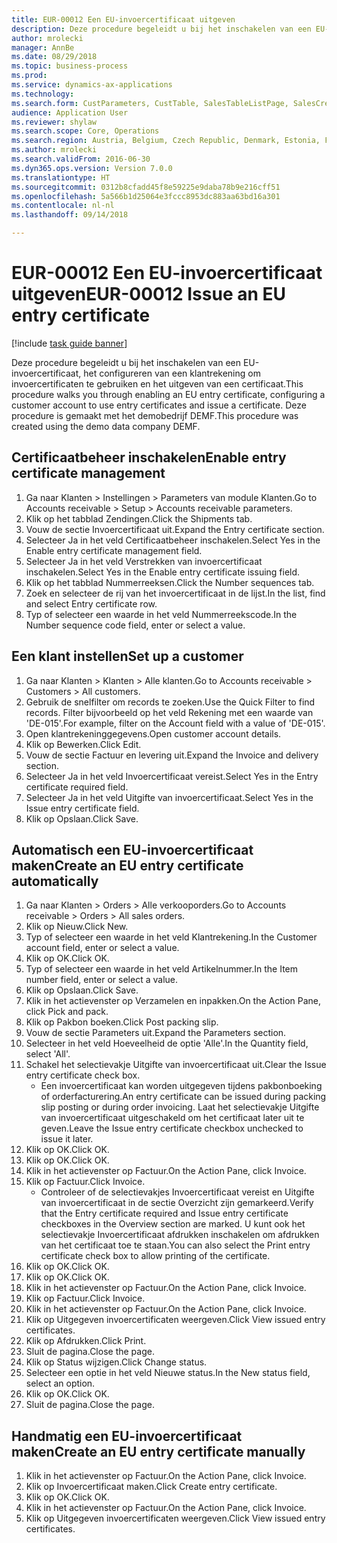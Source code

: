 ```yaml
--- 
title: EUR-00012 Een EU-invoercertificaat uitgeven
description: Deze procedure begeleidt u bij het inschakelen van een EU-invoercertificaat, het configureren van een klantrekening om invoercertificaten te gebruiken en het uitgeven van een certificaat.
author: mrolecki
manager: AnnBe
ms.date: 08/29/2018
ms.topic: business-process
ms.prod: 
ms.service: dynamics-ax-applications
ms.technology: 
ms.search.form: CustParameters, CustTable, SalesTableListPage, SalesCreateOrder, SalesTable, SalesEditLines,  CustInvoiceJournal, CustEntryCertificateJour_W, SrsReportViewerForm
audience: Application User
ms.reviewer: shylaw
ms.search.scope: Core, Operations
ms.search.region: Austria, Belgium, Czech Republic, Denmark, Estonia, Finland, France, Germany, Hungary, Ireland, Italy, Latvia, Lithuania, Netherlands, Poland, Spain, Sweden, United Kingdom
ms.author: mrolecki
ms.search.validFrom: 2016-06-30
ms.dyn365.ops.version: Version 7.0.0
ms.translationtype: HT
ms.sourcegitcommit: 0312b8cfadd45f8e59225e9daba78b9e216cff51
ms.openlocfilehash: 5a566b1d25064e3fccc8953dc883aa63bd16a301
ms.contentlocale: nl-nl
ms.lasthandoff: 09/14/2018

---
```

# <a name="eur-00012-issue-an-eu-entry-certificate"></a><span data-ttu-id="070bb-103">EUR-00012 Een EU-invoercertificaat uitgeven</span><span class="sxs-lookup"><span data-stu-id="070bb-103">EUR-00012 Issue an EU entry certificate</span></span>

[!include [task guide banner](../../includes/task-guide-banner.md)]

<span data-ttu-id="070bb-104">Deze procedure begeleidt u bij het inschakelen van een EU-invoercertificaat, het configureren van een klantrekening om invoercertificaten te gebruiken en het uitgeven van een certificaat.</span><span class="sxs-lookup"><span data-stu-id="070bb-104">This procedure walks you through enabling an EU entry certificate, configuring a customer account to use entry certificates and issue a certificate.</span></span> <span data-ttu-id="070bb-105">Deze procedure is gemaakt met het demobedrijf DEMF.</span><span class="sxs-lookup"><span data-stu-id="070bb-105">This procedure was created using the demo data company DEMF.</span></span>


## <a name="enable-entry-certificate-management"></a><span data-ttu-id="070bb-106">Certificaatbeheer inschakelen</span><span class="sxs-lookup"><span data-stu-id="070bb-106">Enable entry certificate management</span></span>
1. <span data-ttu-id="070bb-107">Ga naar Klanten > Instellingen > Parameters van module Klanten.</span><span class="sxs-lookup"><span data-stu-id="070bb-107">Go to Accounts receivable > Setup > Accounts receivable parameters.</span></span>
2. <span data-ttu-id="070bb-108">Klik op het tabblad Zendingen.</span><span class="sxs-lookup"><span data-stu-id="070bb-108">Click the Shipments tab.</span></span>
3. <span data-ttu-id="070bb-109">Vouw de sectie Invoercertificaat uit.</span><span class="sxs-lookup"><span data-stu-id="070bb-109">Expand the Entry certificate section.</span></span>
4. <span data-ttu-id="070bb-110">Selecteer Ja in het veld Certificaatbeheer inschakelen.</span><span class="sxs-lookup"><span data-stu-id="070bb-110">Select Yes in the Enable entry certificate management field.</span></span>
5. <span data-ttu-id="070bb-111">Selecteer Ja in het veld Verstrekken van invoercertificaat inschakelen.</span><span class="sxs-lookup"><span data-stu-id="070bb-111">Select Yes in the Enable entry certificate issuing field.</span></span>
6. <span data-ttu-id="070bb-112">Klik op het tabblad Nummerreeksen.</span><span class="sxs-lookup"><span data-stu-id="070bb-112">Click the Number sequences tab.</span></span>
7. <span data-ttu-id="070bb-113">Zoek en selecteer de rij van het invoercertificaat in de lijst.</span><span class="sxs-lookup"><span data-stu-id="070bb-113">In the list, find and select Entry certificate row.</span></span>
8. <span data-ttu-id="070bb-114">Typ of selecteer een waarde in het veld Nummerreekscode.</span><span class="sxs-lookup"><span data-stu-id="070bb-114">In the Number sequence code field, enter or select a value.</span></span>

## <a name="set-up-a-customer"></a><span data-ttu-id="070bb-115">Een klant instellen</span><span class="sxs-lookup"><span data-stu-id="070bb-115">Set up a customer</span></span>
1. <span data-ttu-id="070bb-116">Ga naar Klanten > Klanten > Alle klanten.</span><span class="sxs-lookup"><span data-stu-id="070bb-116">Go to Accounts receivable > Customers > All customers.</span></span>
2. <span data-ttu-id="070bb-117">Gebruik de snelfilter om records te zoeken.</span><span class="sxs-lookup"><span data-stu-id="070bb-117">Use the Quick Filter to find records.</span></span> <span data-ttu-id="070bb-118">Filter bijvoorbeeld op het veld Rekening met een waarde van 'DE-015'.</span><span class="sxs-lookup"><span data-stu-id="070bb-118">For example, filter on the Account field with a value of 'DE-015'.</span></span>
3. <span data-ttu-id="070bb-119">Open klantrekeninggegevens.</span><span class="sxs-lookup"><span data-stu-id="070bb-119">Open customer account details.</span></span>
4. <span data-ttu-id="070bb-120">Klik op Bewerken.</span><span class="sxs-lookup"><span data-stu-id="070bb-120">Click Edit.</span></span>
5. <span data-ttu-id="070bb-121">Vouw de sectie Factuur en levering uit.</span><span class="sxs-lookup"><span data-stu-id="070bb-121">Expand the Invoice and delivery section.</span></span>
6. <span data-ttu-id="070bb-122">Selecteer Ja in het veld Invoercertificaat vereist.</span><span class="sxs-lookup"><span data-stu-id="070bb-122">Select Yes in the Entry certificate required field.</span></span>
7. <span data-ttu-id="070bb-123">Selecteer Ja in het veld Uitgifte van invoercertificaat.</span><span class="sxs-lookup"><span data-stu-id="070bb-123">Select Yes in the Issue entry certificate field.</span></span>
8. <span data-ttu-id="070bb-124">Klik op Opslaan.</span><span class="sxs-lookup"><span data-stu-id="070bb-124">Click Save.</span></span>

## <a name="create-an-eu-entry-certificate-automatically"></a><span data-ttu-id="070bb-125">Automatisch een EU-invoercertificaat maken</span><span class="sxs-lookup"><span data-stu-id="070bb-125">Create an EU entry certificate automatically</span></span>
1. <span data-ttu-id="070bb-126">Ga naar Klanten > Orders > Alle verkooporders.</span><span class="sxs-lookup"><span data-stu-id="070bb-126">Go to Accounts receivable > Orders > All sales orders.</span></span>
2. <span data-ttu-id="070bb-127">Klik op Nieuw.</span><span class="sxs-lookup"><span data-stu-id="070bb-127">Click New.</span></span>
3. <span data-ttu-id="070bb-128">Typ of selecteer een waarde in het veld Klantrekening.</span><span class="sxs-lookup"><span data-stu-id="070bb-128">In the Customer account field, enter or select a value.</span></span>
4. <span data-ttu-id="070bb-129">Klik op OK.</span><span class="sxs-lookup"><span data-stu-id="070bb-129">Click OK.</span></span>
5. <span data-ttu-id="070bb-130">Typ of selecteer een waarde in het veld Artikelnummer.</span><span class="sxs-lookup"><span data-stu-id="070bb-130">In the Item number field, enter or select a value.</span></span>
6. <span data-ttu-id="070bb-131">Klik op Opslaan.</span><span class="sxs-lookup"><span data-stu-id="070bb-131">Click Save.</span></span>
7. <span data-ttu-id="070bb-132">Klik in het actievenster op Verzamelen en inpakken.</span><span class="sxs-lookup"><span data-stu-id="070bb-132">On the Action Pane, click Pick and pack.</span></span>
8. <span data-ttu-id="070bb-133">Klik op Pakbon boeken.</span><span class="sxs-lookup"><span data-stu-id="070bb-133">Click Post packing slip.</span></span>
9. <span data-ttu-id="070bb-134">Vouw de sectie Parameters uit.</span><span class="sxs-lookup"><span data-stu-id="070bb-134">Expand the Parameters section.</span></span>
10. <span data-ttu-id="070bb-135">Selecteer in het veld Hoeveelheid de optie 'Alle'.</span><span class="sxs-lookup"><span data-stu-id="070bb-135">In the Quantity field, select 'All'.</span></span>
11. <span data-ttu-id="070bb-136">Schakel het selectievakje Uitgifte van invoercertificaat uit.</span><span class="sxs-lookup"><span data-stu-id="070bb-136">Clear the Issue entry certificate check box.</span></span>
    * <span data-ttu-id="070bb-137">Een invoercertificaat kan worden uitgegeven tijdens pakbonboeking of orderfacturering.</span><span class="sxs-lookup"><span data-stu-id="070bb-137">An entry certificate can be issued during packing slip posting or during order invoicing.</span></span> <span data-ttu-id="070bb-138">Laat het selectievakje Uitgifte van invoercertificaat uitgeschakeld om het certificaat later uit te geven.</span><span class="sxs-lookup"><span data-stu-id="070bb-138">Leave the Issue entry certificate checkbox unchecked to issue it later.</span></span>  
12. <span data-ttu-id="070bb-139">Klik op OK.</span><span class="sxs-lookup"><span data-stu-id="070bb-139">Click OK.</span></span>
13. <span data-ttu-id="070bb-140">Klik op OK.</span><span class="sxs-lookup"><span data-stu-id="070bb-140">Click OK.</span></span>
14. <span data-ttu-id="070bb-141">Klik in het actievenster op Factuur.</span><span class="sxs-lookup"><span data-stu-id="070bb-141">On the Action Pane, click Invoice.</span></span>
15. <span data-ttu-id="070bb-142">Klik op Factuur.</span><span class="sxs-lookup"><span data-stu-id="070bb-142">Click Invoice.</span></span>
    * <span data-ttu-id="070bb-143">Controleer of de selectievakjes Invoercertificaat vereist en Uitgifte van invoercertificaat in de sectie Overzicht zijn gemarkeerd.</span><span class="sxs-lookup"><span data-stu-id="070bb-143">Verify that the Entry certificate required and Issue entry certificate checkboxes in the Overview section are marked.</span></span>  <span data-ttu-id="070bb-144">U kunt ook het selectievakje Invoercertificaat afdrukken inschakelen om afdrukken van het certificaat toe te staan.</span><span class="sxs-lookup"><span data-stu-id="070bb-144">You can also select the Print entry certificate check box to allow printing of the certificate.</span></span>  
16. <span data-ttu-id="070bb-145">Klik op OK.</span><span class="sxs-lookup"><span data-stu-id="070bb-145">Click OK.</span></span>
17. <span data-ttu-id="070bb-146">Klik op OK.</span><span class="sxs-lookup"><span data-stu-id="070bb-146">Click OK.</span></span>
18. <span data-ttu-id="070bb-147">Klik in het actievenster op Factuur.</span><span class="sxs-lookup"><span data-stu-id="070bb-147">On the Action Pane, click Invoice.</span></span>
19. <span data-ttu-id="070bb-148">Klik op Factuur.</span><span class="sxs-lookup"><span data-stu-id="070bb-148">Click Invoice.</span></span>
20. <span data-ttu-id="070bb-149">Klik in het actievenster op Factuur.</span><span class="sxs-lookup"><span data-stu-id="070bb-149">On the Action Pane, click Invoice.</span></span>
21. <span data-ttu-id="070bb-150">Klik op Uitgegeven invoercertificaten weergeven.</span><span class="sxs-lookup"><span data-stu-id="070bb-150">Click View issued entry certificates.</span></span>
22. <span data-ttu-id="070bb-151">Klik op Afdrukken.</span><span class="sxs-lookup"><span data-stu-id="070bb-151">Click Print.</span></span>
23. <span data-ttu-id="070bb-152">Sluit de pagina.</span><span class="sxs-lookup"><span data-stu-id="070bb-152">Close the page.</span></span>
24. <span data-ttu-id="070bb-153">Klik op Status wijzigen.</span><span class="sxs-lookup"><span data-stu-id="070bb-153">Click Change status.</span></span>
25. <span data-ttu-id="070bb-154">Selecteer een optie in het veld Nieuwe status.</span><span class="sxs-lookup"><span data-stu-id="070bb-154">In the New status field, select an option.</span></span>
26. <span data-ttu-id="070bb-155">Klik op OK.</span><span class="sxs-lookup"><span data-stu-id="070bb-155">Click OK.</span></span>
27. <span data-ttu-id="070bb-156">Sluit de pagina.</span><span class="sxs-lookup"><span data-stu-id="070bb-156">Close the page.</span></span>

## <a name="create-an-eu-entry-certificate-manually"></a><span data-ttu-id="070bb-157">Handmatig een EU-invoercertificaat maken</span><span class="sxs-lookup"><span data-stu-id="070bb-157">Create an EU entry certificate manually</span></span>
1. <span data-ttu-id="070bb-158">Klik in het actievenster op Factuur.</span><span class="sxs-lookup"><span data-stu-id="070bb-158">On the Action Pane, click Invoice.</span></span>
2. <span data-ttu-id="070bb-159">Klik op Invoercertificaat maken.</span><span class="sxs-lookup"><span data-stu-id="070bb-159">Click Create entry certificate.</span></span>
3. <span data-ttu-id="070bb-160">Klik op OK.</span><span class="sxs-lookup"><span data-stu-id="070bb-160">Click OK.</span></span>
4. <span data-ttu-id="070bb-161">Klik in het actievenster op Factuur.</span><span class="sxs-lookup"><span data-stu-id="070bb-161">On the Action Pane, click Invoice.</span></span>
5. <span data-ttu-id="070bb-162">Klik op Uitgegeven invoercertificaten weergeven.</span><span class="sxs-lookup"><span data-stu-id="070bb-162">Click View issued entry certificates.</span></span>


